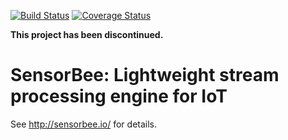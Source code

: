 [![Build Status](https://travis-ci.org/sensorbee/sensorbee.svg?branch=master)](https://travis-ci.org/sensorbee/sensorbee)
[![Coverage Status](https://coveralls.io/repos/github/sensorbee/sensorbee/badge.svg?branch=master)](https://coveralls.io/github/sensorbee/sensorbee?branch=master)

**This project has been discontinued.**

# SensorBee: Lightweight stream processing engine for IoT

See http://sensorbee.io/ for details.

